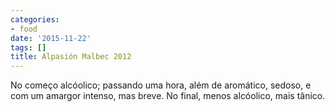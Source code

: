 ```yaml
---
categories:
- food
date: '2015-11-22'
tags: []
title: Alpasión Malbec 2012
---
```


No começo alcóolico; passando uma hora, além de aromático, sedoso, e com um amargor intenso, mas breve. No final, menos alcóolico, mais tânico.